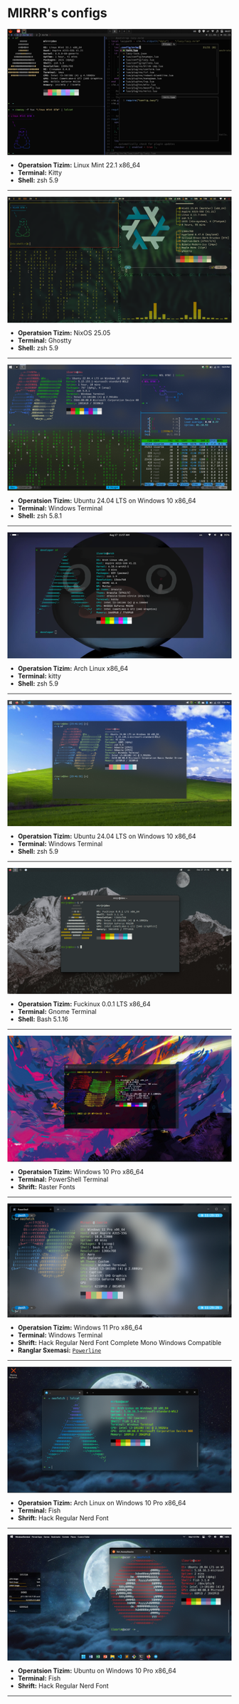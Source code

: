 # MIRRR's configs

<!--
This repository, `ilosrim/my-configs`, is a curated collection of configuration files and scripts that streamline the development environment setup. It serves as a personal toolkit to maintain consistency across various systems and projects.

## Features

- **Dotfiles:** Easy-to-use configuration files for bash, git, and more.
- **Scripts:** Handy scripts to automate routine tasks.
- **Customization:** Options to personalize your development workspace.
- **Portability:** Quickly set up your preferred environment on any new machine.

## Usage

Clone the repository to your local machine and follow the instructions in the README to apply the configurations to your system.

## Contributions

Suggestions and contributions are welcome! If you have improvements or additional configurations that could benefit others, please submit a pull request.

Discover the power of a personalized, efficient development environment with ilosrim's Configs.

<h3 align="center"><b>Examples</b></h3>
-->

<img src="./assets/linux-mint-hero.png" alt="Linux Mint neofetch" align="center">

- **Operatsion Tizim:** Linux Mint 22.1 x86_64
- **Terminal:** Kitty
- **Shell:** zsh 5.9

<hr />

<img src="./assets/nixos.png" alt="NixOS fastfetch" align="center">

- **Operatsion Tizim:** NixOS 25.05
- **Terminal:** Ghostty
- **Shell:** zsh 5.9

<hr />

<img src="./assets/wsl-tmux.png" alt="WSL2 neofetch" align="center">

- **Operatsion Tizim:** Ubuntu 24.04 LTS on Windows 10 x86_64
- **Terminal:** Windows Terminal
- **Shell:** zsh 5.8.1

<hr />

<img src="./assets/arch.png" alt="Arch neofetch" align="center">

- **Operatsion Tizim:** Arch Linux x86_64
- **Terminal:** kitty
- **Shell:** zsh 5.9

<hr />

<img src="./assets/wsl.png" alt="Windows PowerShell config" align="center">

- **Operatsion Tizim:** Ubuntu 24.04 LTS on Windows 10 x86_64
- **Terminal:** Windows Terminal
- **Shell:** zsh 5.9

<hr />

<img src="./assets/fuckinux2.png" alt="Windows PowerShell config" align="center">

- **Operatsion Tizim:** Fuckinux 0.0.1 LTS x86_64
- **Terminal:** Gnome Terminal
- **Shell:** Bash 5.1.16

<hr />

<img src="./assets/windows10.png" alt="Windows PowerShell config" align="center">

- **Operatsion Tizim:** Windows 10 Pro x86_64
- **Terminal:** PowerShell Terminal
- **Shrift:** Raster Fonts

<hr />
<img src="./assets/win-neofetch.png" alt="Windows PowerShell config" align="center">

- **Operatsion Tizim:** Windows 11 Pro x86_64
- **Terminal:** Windows Terminal
- **Shrift:** Hack Regular Nerd Font Complete Mono Windows Compatible
- **Ranglar Sxemasi:** [`Powerline`](https://github.com/b-ryan/powerline-shell)

<hr />
<img src="./assets/arch-new.png" alt="Windows & Linux" align="center">

- **Operatsion Tizim:** Arch Linux on Windows 10 Pro x86_64
- **Terminal:** Fish
- **Shrift:** Hack Regular Nerd Font

<hr />
<img src="./assets/winMacUx.png" alt="Windows Mac Linux" align="center">

- **Operatsion Tizim:** Ubuntu on Windows 10 Pro x86_64
- **Terminal:** Fish
- **Shrift:** Hack Regular Nerd Font

<hr />
